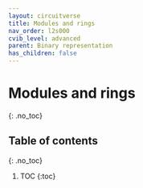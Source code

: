 ```yaml
---
layout: circuitverse
title: Modules and rings
nav_order: l2s000
cvib_level: advanced
parent: Binary representation
has_children: false
---
```


# Modules and rings
{: .no_toc}

## Table of contents
{: .no_toc}

1. TOC
{:toc}

